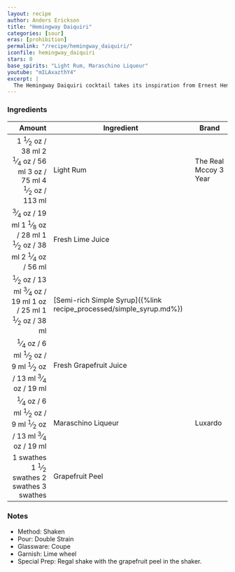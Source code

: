 ```yaml
---
layout: recipe
author: Anders Erickson
title: "Hemingway Daiquiri"
categories: [sour]
eras: [prohibition]
permalink: "/recipe/hemingway_daiquiri/"
iconfile: hemingway_daiquiri
stars: 0
base_spirits: "Light Rum, Maraschino Liqueur"
youtube: "mILAxazthY4"
excerpt: |
  The Hemingway Daiquiri cocktail takes its inspiration from Ernest Hemingway, who lived in Havana and enjoyed drinking sugarless Daiquiris.
---
```


### Ingredients

|                                                                                                                                                                                                                                                                                                  Amount | Ingredient                                                          | Brand                 |
| ------------------------------------------------------------------------------------------------------------------------------------------------------------------------------------------------------------------------------------------------------------------------------------------------------: | ------------------------------------------------------------------- | --------------------- |
|                               <span class="onex active">1 <sup>1</sup>&frasl;<sub>2</sub> oz / 38 ml</span> <span class="onehalfx">2 <sup>1</sup>&frasl;<sub>4</sub> oz / 56 ml</span> <span class="twox">3 oz / 75 ml</span> <span class="threex">4 <sup>1</sup>&frasl;<sub>2</sub> oz / 113 ml</span> | Light Rum                                                           | The Real Mccoy 3 Year |
| <span class="onex active"> <sup>3</sup>&frasl;<sub>4</sub> oz / 19 ml</span> <span class="onehalfx">1 <sup>1</sup>&frasl;<sub>8</sub> oz / 28 ml</span> <span class="twox">1 <sup>1</sup>&frasl;<sub>2</sub> oz / 38 ml</span> <span class="threex">2 <sup>1</sup>&frasl;<sub>4</sub> oz / 56 ml</span> | Fresh Lime Juice                                                    |
|                                  <span class="onex active"> <sup>1</sup>&frasl;<sub>2</sub> oz / 13 ml</span> <span class="onehalfx"> <sup>3</sup>&frasl;<sub>4</sub> oz / 19 ml</span> <span class="twox">1 oz / 25 ml</span> <span class="threex">1 <sup>1</sup>&frasl;<sub>2</sub> oz / 38 ml</span> | [Semi-rich Simple Syrup]({%link recipe_processed/simple_syrup.md%}) |
|      <span class="onex active"> <sup>1</sup>&frasl;<sub>4</sub> oz / 6 ml</span> <span class="onehalfx"> <sup>1</sup>&frasl;<sub>2</sub> oz / 9 ml</span> <span class="twox"> <sup>1</sup>&frasl;<sub>2</sub> oz / 13 ml</span> <span class="threex"> <sup>3</sup>&frasl;<sub>4</sub> oz / 19 ml</span> | Fresh Grapefruit Juice                                              |
|      <span class="onex active"> <sup>1</sup>&frasl;<sub>4</sub> oz / 6 ml</span> <span class="onehalfx"> <sup>1</sup>&frasl;<sub>2</sub> oz / 9 ml</span> <span class="twox"> <sup>1</sup>&frasl;<sub>2</sub> oz / 13 ml</span> <span class="threex"> <sup>3</sup>&frasl;<sub>4</sub> oz / 19 ml</span> | Maraschino Liqueur                                                  | Luxardo               |
|                                                                                                            <span class="onex active">1 swathes</span> <span class="onehalfx">1 <sup>1</sup>&frasl;<sub>2</sub> swathes</span> <span class="twox">2 swathes</span> <span class="threex">3 swathes</span> | Grapefruit Peel                                                     |

### Notes

- Method: Shaken
- Pour: Double Strain
- Glassware: Coupe
- Garnish: Lime wheel
- Special Prep: Regal shake with the grapefruit peel in the shaker.

<script type="application/ld+json">
{
  "@context": "https://schema.org",
  "@type": "Recipe",
  "author": "{{ page.author }}",
  "description": "{{ page.excerpt | strip_html | replace: '"', "'" }}",
  "image": "{%- for ingredient in site.data[page.iconfile].images.ingredient limit: 1 -%}{{ ingredient.url }}{%- endfor -%}",
  "recipeIngredient": [  " 1.5 oz Light Rum",
  "0.75 oz Fresh Lime Juice ",
  " 0.5 oz Semi-rich Simple Syrup",
  "0.25 oz Fresh Grapefruit Juice ",
  "0.25 oz Maraschino Liqueur ",
  "1 swath Grapefruit Peel"],
  "name": "{{ page.title }}",
  "recipeInstructions": "  {
    '@type': 'HowToStep',
    'text': '- Method: Shaken
'
  },  {
    '@type': 'HowToStep',
    'text': '- Pour: Double Strain
'
  },  {
    '@type': 'HowToStep',
    'text': '- Glassware: Coupe
'
  },  {
    '@type': 'HowToStep',
    'text': '- Garnish: Lime wheel
'
  },  {
    '@type': 'HowToStep',
    'text': '- Special Prep: Regal shake with the grapefruit peel in the shaker.
'
  }",
  "recipeYield": "1 cocktail",
  "recipeCategory": "cocktail"
}
</script>
